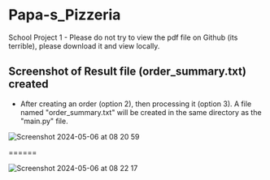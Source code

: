 # Papa-s_Pizzeria
School Project 1 - Please do not try to view the pdf file on Github (its terrible), please download it and view locally.

## Screenshot of Result file (order_summary.txt) created
- After creating an order (option 2), then processing it (option 3). A file named "order_summary.txt" will be created in the same directory as the "main.py" file.

![Screenshot 2024-05-06 at 08 20 59](https://github.com/kATtttttttttttttttt/Papa-s_Pizzeria/assets/163737404/855219d7-4ac9-4276-ae1e-4a157cdbcd72)

======

![Screenshot 2024-05-06 at 08 22 17](https://github.com/kATtttttttttttttttt/Papa-s_Pizzeria/assets/163737404/7b7515bc-cc8d-4ca8-9001-ff567801a737)

